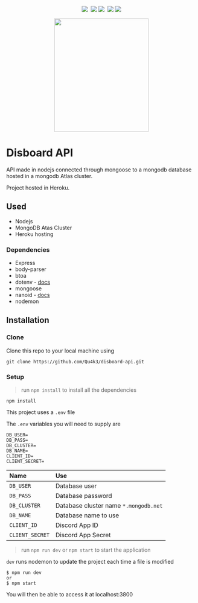 <p align="center">
    <img src="https://circleci.com/gh/Qu4k3/disboard-api.svg?style=svg&circle-token=c1aea5451e8ad018851e45c477d8f4112b7ebfb4" />&nbsp;
    <img src="https://img.shields.io/uptimerobot/status/m781988862-3ea72d807b59330ef0d3eaac.svg?label=server&style=flat" /> <img src="https://img.shields.io/uptimerobot/ratio/m781988862-3ea72d807b59330ef0d3eaac.svg?label=server%20uptime&style=flat" />&nbsp;
    <img src="https://img.shields.io/uptimerobot/status/m781896193-0fc26013b414711d48d26082.svg?label=API%20status&style=flat" /> <img src="https://img.shields.io/uptimerobot/ratio/m781896193-0fc26013b414711d48d26082.svg?label=API%20uptime&style=flat" />
</p>
<p align="center">
    <img width="250" height="300" src="https://cdn.discordapp.com/attachments/503303753705848838/541409603255009291/shuvi-white.gif">
</p>

# Disboard API

API made in nodejs connected through mongoose to a mongodb database hosted in a mongodb Atlas cluster.

Project hosted in Heroku.

## Used

- Nodejs
- MongoDB Atas Cluster
- Heroku hosting

### Dependencies

- Express
- body-parser
- btoa
- dotenv - [docs](https://github.com/motdotla/dotenv)
- mongoose
- nanoid - [docs](https://github.com/ai/nanoid)
- nodemon

## Installation

### Clone

Clone this repo to your local machine using

```shell
git clone https://github.com/Qu4k3/disboard-api.git
```

### Setup

> run `npm install` to install all the dependencies

```shell
npm install
```

This project uses a `.env` file

The `.env` variables you will need to supply are

```shell
DB_USER=
DB_PASS=
DB_CLUSTER=
DB_NAME=
CLIENT_ID=
CLIENT_SECRET=
```

| Name            | Use                                            |
|:----------------|:-----------------------------------------------|
| `DB_USER`       | Database user                         |
| `DB_PASS`       | Database password                          |
| `DB_CLUSTER`    | Database cluster name     `*.mongodb.net`          |
| `DB_NAME`       | Database name to use   |
| `CLIENT_ID`     | Discord App ID |
| `CLIENT_SECRET` | Discord App Secret |

> run `npm run dev` or `npm start` to start the application

`dev` runs nodemon to update the project each time a file is modified

```shell
$ npm run dev
or
$ npm start
```

You will then be able to access it at localhost:3800

